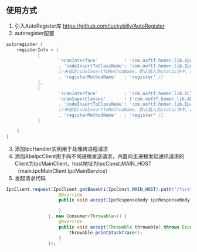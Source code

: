## 使用方式
1. 引入AutoRegister库 https://github.com/luckybilly/AutoRegister
2. autoregister配置
```gradle
autoregister {
    registerInfo = [
            [
                    'scanInterface'          : 'com.ooftf.homer.lib.IpcHandler'
                    , 'codeInsertToClassName': 'com.ooftf.homer.lib.IpcPathManager'
                    //未指定codeInsertToMethodName，默认插入到static块中，故此处register必须为static方法
                    , 'registerMethodName'   : 'register' //
            ],
            [
                    'scanInterface'          : 'com.ooftf.homer.lib.IClient',
                    'scanSuperClasses'       : ['com.ooftf.homer.lib.AbsIpcClient']
                    , 'codeInsertToClassName': 'com.ooftf.homer.lib.IpcHostManager'
                    //未指定codeInsertToMethodName，默认插入到static块中，故此处register必须为static方法
                    , 'registerMethodName'   : 'register' //
            ]

    ]
}
```
3. 添加IpcHandler实例用于处理跨进程请求
4. 添加AbsIpcClient用于向不同进程发送请求，内置向主进程发起通讯请求的Client为IpcMainClient，host地址为IpcConst.MAIN_HOST（main.IpcMainClient.IpcMainService）
5. 发起请求代码
```java
IpcClient.request(IpcClient.getBaseUri(IpcConst.MAIN_HOST).path("/first").build()).subscribe(new Consumer<IpcResponseBody>() {
                    @Override
                    public void accept(IpcResponseBody ipcResponseBody) throws Exception {

                    }
                }, new Consumer<Throwable>() {
                    @Override
                    public void accept(Throwable throwable) throws Exception {
                        throwable.printStackTrace();
                    }
                });
```
